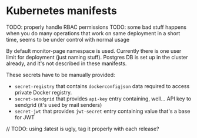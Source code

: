 # Kubernetes manifests

TODO: properly handle RBAC permissions
TODO: some bad stuff happens when you do many operations that work on same deployment in a short time, seems to be under control with normal usage

By default monitor-page namespace is used.
Currently there is one user limit for deployment (just naming stuff).
Postgres DB is set up in the cluster already, and it's not described in these manifests.

These secrets have to be manually provided:
* `secret-registry` that contains `dockerconfigjson` data required to access private Docker registry.
* `secret-sendgrid` that provides `api-key` entry containing, well... API key to sendgrid (it's used by mail senders)
* `secret-jwt`      that provides `jwt-secret` entry containing value that's a base for JWT

// TODO: using :latest is ugly, tag it properly with each release?
